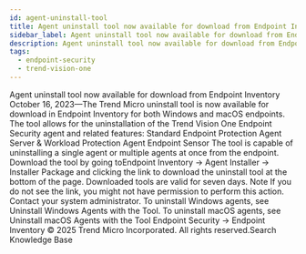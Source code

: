 ```yaml
---
id: agent-uninstall-tool
title: Agent uninstall tool now available for download from Endpoint Inventory
sidebar_label: Agent uninstall tool now available for download from Endpoint Inventory
description: Agent uninstall tool now available for download from Endpoint Inventory
tags:
  - endpoint-security
  - trend-vision-one
---
```


 Agent uninstall tool now available for download from Endpoint Inventory October 16, 2023—The Trend Micro uninstall tool is now available for download in Endpoint Inventory for both Windows and macOS endpoints. The tool allows for the uninstallation of the Trend Vision One Endpoint Security agent and related features: Standard Endpoint Protection Agent Server & Workload Protection Agent Endpoint Sensor The tool is capable of uninstalling a single agent or multiple agents at once from the endpoint. Download the tool by going toEndpoint Inventory → Agent Installer → Installer Package and clicking the link to download the uninstall tool at the bottom of the page. Downloaded tools are valid for seven days. Note If you do not see the link, you might not have permission to perform this action. Contact your system administrator. To uninstall Windows agents, see Uninstall Windows Agents with the Tool. To uninstall macOS agents, see Uninstall macOS Agents with the Tool Endpoint Security → Endpoint Inventory © 2025 Trend Micro Incorporated. All rights reserved.Search Knowledge Base
